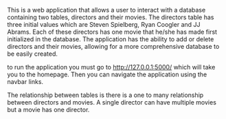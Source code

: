 This is a web application that allows a user to interact with a database containing
two tables, directors and their movies. The directors table has three initial values
which are Steven Spielberg, Ryan Coogler and JJ Abrams. Each of these directors
has one movie that he/she has made first initialized in the database. The
application has the ability to add or delete directors and their movies, allowing
for a more comprehensive database to be easily created.   

to run the application you must go to http://127.0.0.1:5000/ which will take you
to the homepage. Then you can navigate the application using the navbar links.

The relationship between tables is there is a one to many relationship between
directors and movies. A single director can have multiple movies but a movie
has one director. 
